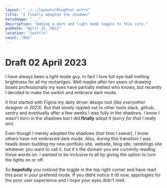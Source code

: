 ```yaml
---
layout: "../../layouts/BlogPost.astro"
title: "I finally adopted the shadows"
heroImage: "..."
description: "Adding a dark and light mode toggle to this site."
pubDate: "April 15, 2022"
location: "Seattle"
count: "002"
---
```

# Draft 02 April 2023
I have always been a light mode guy. In fact I love full eye-ball melting brightness for all my rectanlges. Well maybe after ten years of drawing boxes professionally my eyes have partially melted who knows, but recently I decided to make the switch and embrace dark mode. 

It first started with Figma my daily driver design tool _(like everyother designer in 2023)_. But that slowly rippled out to other tools slack, github, sentry and eventually after a few weeks I was fully in the shadows. 
I know I wasn't born in the shadows but I did **finally** adopt it _(sorry for that I really am)_. 

Even though I merely adopted the shadows _(last time I swear)_, I know others have not embraced dark mode. Also, during this transition I was heads down building my new portfolio site, website, blog site, ramblings site whatever you want to call it, but it's the domain you are currently reading these words on. I wanted to be inclusive to all by giving the option to turn the lights on or off.

So **hopefully** you noticed the toggle in the top right corner and have read this post in your prefered mode. If you didnt notice it till now, appologies for the poor user experience and I hope your eyes didn't melt. 



